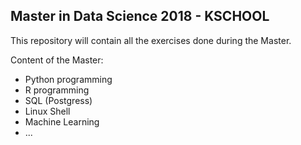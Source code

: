 ## Master in Data Science 2018 - KSCHOOL

This repository will contain all the exercises done during the Master.

Content of the Master:

- Python programming
- R programming
- SQL (Postgress)
- Linux Shell
- Machine Learning
- ...
